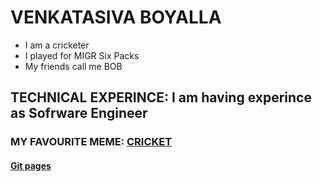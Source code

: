 # VENKATASIVA BOYALLA
- I am a cricketer
- I played for MIGR Six Packs 
- My friends call me BOB
## TECHNICAL EXPERINCE: I am having experince as Sofrware Engineer 
### MY FAVOURITE MEME: [CRICKET](https://i.pinimg.com/originals/57/3a/a8/573aa84f142a23120424636457941347.jpg)
#### [Git pages](https://pages.github.com/)
